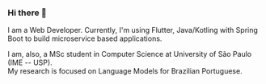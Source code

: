### Hi there 👋

I am a Web Developer.
Currently, I'm using Flutter, Java/Kotling with Spring Boot to build microservice based applications.

I am, also, a MSc student in Computer Science at University of São Paulo (IME -- USP).  
My research is focused on Language Models for Brazilian Portuguese.
